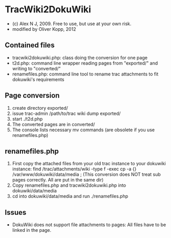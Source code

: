 # TracWiki2DokuWiki 
 * (c) Alex N J, 2009. Free to use, but use at your own risk.
 * modified by Oliver Kopp, 2012

## Contained files
 * tracwiki2dokuwiki.php: class doing the conversion for one page
 * t2d.php: command line wrapper reading pages from "exported/" and writing to "converted/"
 * renamefiles.php: command line tool to rename trac attachments to fit dokuwiki's requirements
 
## Page conversion
1. create directory exported/
2. issue trac-admin /path/to/trac wiki dump  exported/
3. start ./t2d.php
4. The converted pages are in converted/
5. The console lists necessary mv commands (are obsolete if you use renamefiles.php)

 
## renamefiles.php
1. First copy the attached files from your old trac instance to your dokuwiki instance:
        find /trac/attachments/wiki -type f -exec cp -a \{\} /var/www/dokuwiki/data/media \;
   (This conversion does NOT treat sub pages correctly. All are put in the same dir)
2. Copy renamefiles.php and tracwiki2dokuwiki.php into dokuwiki/data/media
3. cd into dokuwiki/data/media and run ./renamefiles.php

 
## Issues
 * DokuWiki does not support file attachments to pages: All files have to 
   be linked in the page.